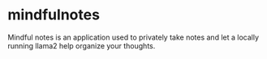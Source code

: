 # mindfulnotes
Mindful notes is an application used to privately take notes and let a locally running llama2 help organize your thoughts.
